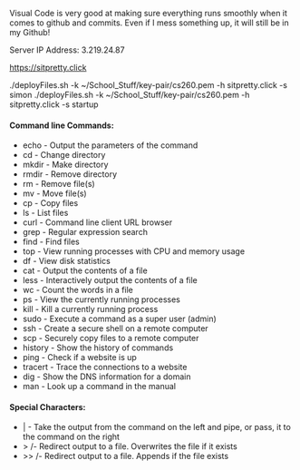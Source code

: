 Visual Code is very good at making sure everything runs smoothly when it comes to github and commits. Even if I mess something up, it will still be in my Github!

Server IP Address: 3.219.24.87

https://sitpretty.click

./deployFiles.sh -k ~/School_Stuff/key-pair/cs260.pem -h sitpretty.click -s simon
./deployFiles.sh -k ~/School_Stuff/key-pair/cs260.pem -h sitpretty.click -s startup


#### Command line Commands:
- echo - Output the parameters of the command
- cd - Change directory
- mkdir - Make directory
- rmdir - Remove directory
- rm - Remove file(s)
- mv - Move file(s)
- cp - Copy files
- ls - List files
- curl - Command line client URL browser
- grep - Regular expression search
- find - Find files
- top - View running processes with CPU and memory usage
- df - View disk statistics
- cat - Output the contents of a file
- less - Interactively output the contents of a file
- wc - Count the words in a file
- ps - View the currently running processes
- kill - Kill a currently running process
- sudo - Execute a command as a super user (admin)
- ssh - Create a secure shell on a remote computer
- scp - Securely copy files to a remote computer
- history - Show the history of commands
- ping - Check if a website is up
- tracert - Trace the connections to a website
- dig - Show the DNS information for a domain
- man - Look up a command in the manual

#### Special Characters:

- | - Take the output from the command on the left and pipe, or pass, it to the command on the right
- &gt; /- Redirect output to a file. Overwrites the file if it exists
- &gt;&gt; /- Redirect output to a file. Appends if the file exists
